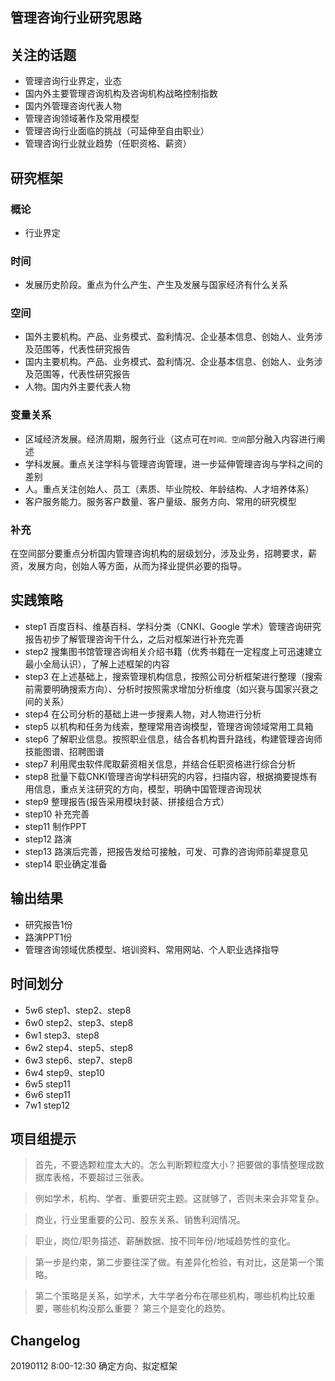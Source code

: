 ## 管理咨询行业研究思路

## 关注的话题
- 管理咨询行业界定，业态
- 国内外主要管理咨询机构及咨询机构战略控制指数
- 国内外管理咨询代表人物
- 管理咨询领域著作及常用模型
- 管理咨询行业面临的挑战（可延伸至自由职业）
- 管理咨询行业就业趋势（任职资格、薪资）

## 研究框架
### 概论
- 行业界定

### 时间
- 发展历史阶段。重点为什么产生、产生及发展与国家经济有什么关系

### 空间
- 国外主要机构。产品、业务模式、盈利情况、企业基本信息、创始人、业务涉及范围等，代表性研究报告
- 国内主要机构。产品、业务模式、盈利情况、企业基本信息、创始人、业务涉及范围等，代表性研究报告
- 人物。国内外主要代表人物

### 变量关系
- 区域经济发展。经济周期，服务行业（这点可在`时间、空间`部分融入内容进行阐述
- 学科发展。重点关注学科与管理咨询管理，进一步延伸管理咨询与学科之间的差别
- 人。重点关注创始人、员工（素质、毕业院校、年龄结构、人才培养体系）
- 客户服务能力。服务客户数量、客户量级、服务方向、常用的研究模型

### 补充
在空间部分要重点分析国内管理咨询机构的层级划分，涉及业务，招聘要求，薪资，发展方向，创始人等方面，从而为择业提供必要的指导。

## 实践策略
- step1 百度百科、维基百科、学科分类（CNKI、Google 学术）管理咨询研究报告初步了解管理咨询干什么，之后对框架进行补充完善
- step2 搜集图书馆管理咨询相关介绍书籍（优秀书籍在一定程度上可迅速建立最小全局认识），了解上述框架的内容
- step3 在上述基础上，搜索管理机构信息，按照公司分析框架进行整理（搜索前需要明确搜索方向）、分析时按照需求增加分析维度（如兴衰与国家兴衰之间的关系）
- step4 在公司分析的基础上进一步搜素人物，对人物进行分析
- step5 以机构和任务为线索，整理常用咨询模型，管理咨询领域常用工具箱
- step6 了解职业信息。按照职业信息，结合各机构晋升路线，构建管理咨询师技能图谱、招聘图谱
- step7 利用爬虫软件爬取薪资相关信息，并结合任职资格进行综合分析
- step8 批量下载CNKI管理咨询学科研究的内容，扫描内容，根据摘要提炼有用信息，重点关注研究的方向，模型，明确中国管理咨询现状
- step9 整理报告(报告采用模块封装、拼接组合方式）
- step10 补充完善
- step11 制作PPT
- step12 路演
- step13 路演后完善，把报告发给可接触，可发、可靠的咨询师前辈提意见
- step14 职业确定准备

## 输出结果
- 研究报告1份
- 路演PPT1份
- 管理咨询领域优质模型、培训资料、常用网站、个人职业选择指导

## 时间划分
- 5w6 step1、step2、step8
- 6w0 step2、step3、step8
- 6w1 step3、step8
- 6w2 step4、step5、step8
- 6w3 step6、step7、step8
- 6w4 step9、step10
- 6w5 step11
- 6w6 step11
- 7w1 step12

## 项目组提示

> 首先，不要选颗粒度太大的。怎么判断颗粒度大小？把要做的事情整理成数据库表格，不要超过三张表。

> 例如学术，机构、学者、重要研究主题。这就够了，否则未来会非常复杂。

> 商业，行业里重要的公司、股东关系、销售利润情况。

> 职业，岗位/职务描述、薪酬数据、按不同年份/地域趋势性的变化。

> 第一步是约束，第二步要往深了做。有差异化检验，有对比，这是第一个策略。

> 第二个策略是关系，如学术，大牛学者分布在哪些机构，哪些机构比较重要，哪些机构没那么重要？ 第三个是变化的趋势。

## Changelog
20190112 8:00-12:30 确定方向、拟定框架

